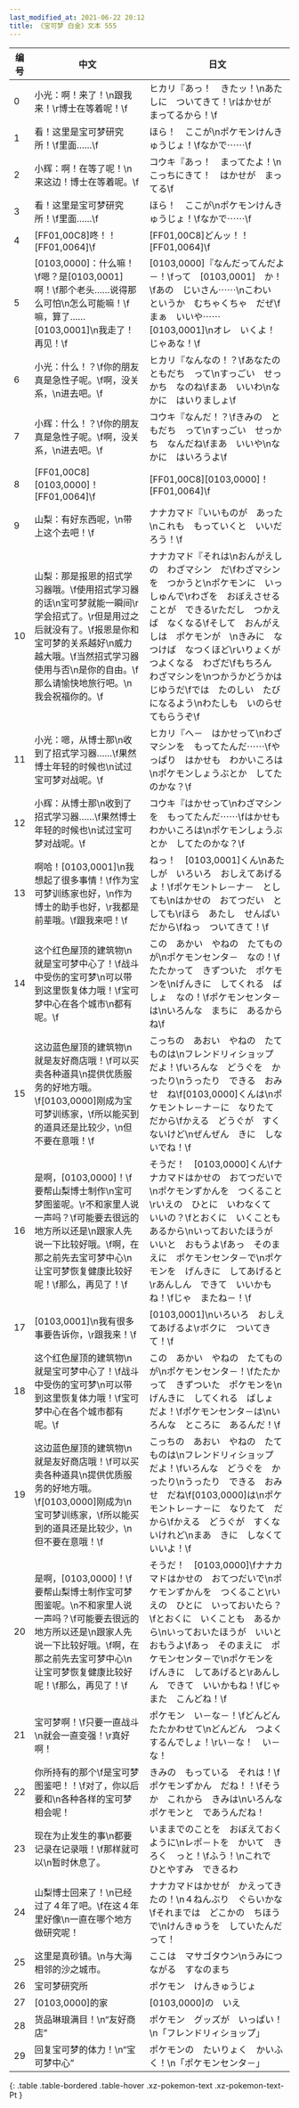 ```yaml
---
last_modified_at: 2021-06-22 20:12
title: 《宝可梦 白金》文本 555
---
```

| 编号 | 中文 | 日文 |
| ---- | ---- | ---- |
| 0 | 小光：啊！来了！\n跟我来！\r博士在等着呢！\f | ヒカリ『あっ！　きたッ！\nあたしに　ついてきて！\rはかせが　まってるから！\f |
| 1 | 看！这里是宝可梦研究所！\f里面……\f | ほら！　ここが\nポケモンけんきゅうじょ！\fなかで⋯⋯\f |
| 2 | 小辉：啊！在等了呢！\n来这边！博士在等着呢。\f | コウキ『あっ！　まってたよ！\nこっちにきて！　はかせが　まってる\f |
| 3 | 看！这里是宝可梦研究所！\f里面……\f | ほら！　ここが\nポケモンけんきゅうじょ！\fなかで⋯⋯\f |
| 4 | [FF01,00C8]咚！！[FF01,0064]\f | [FF01,00C8]どんッ！！[FF01,0064]\f |
| 5 | [0103,0000]：什么嘛！\f嗯？是[0103,0001]啊！\f那个老头……说得那么可怕\n怎么可能嘛！\f嘛，算了……[0103,0001]\n我走了！再见！\f | [0103,0000]『なんだってんだよ－！\fって　[0103,0001]　か！\fあの　じいさん⋯⋯\nこわい　というか　むちゃくちゃ　だぜ\fまぁ　いいや⋯⋯　[0103,0001]\nオレ　いくよ！　じゃあな！\f |
| 6 | 小光：什么！？\f你的朋友真是急性子呢。\f啊，没关系，\n进去吧。\f | ヒカリ『なんなの！？\fあなたの　ともだち　って\nすっごい　せっかち　なのね\fまあ　いいわ\nなかに　はいりましょ\f |
| 7 | 小辉：什么！？\f你的朋友真是急性子呢。\f啊，没关系，\n进去吧。\f | コウキ『なんだ！？\fきみの　ともだち　って\nすっごい　せっかち　なんだね\fまあ　いいや\nなかに　はいろうよ\f |
| 8 | [FF01,00C8][0103,0000]！[FF01,0064]\f | [FF01,00C8][0103,0000]！[FF01,0064]\f |
| 9 | 山梨：有好东西呢，\n带上这个去吧！\f | ナナカマド『いいものが　あった\nこれも　もっていくと　いいだろう！\f |
| 10 | 山梨：那是报恩的招式学习器哦。\f使用招式学习器的话\n宝可梦就能一瞬间\r学会招式了。\r但是用过之后就没有了。\f报恩是你和宝可梦的关系越好\n威力越大哦。\f当然招式学习器使用与否\n是你的自由。\f那么请愉快地旅行吧。\n我会祝福你的。\f | ナナカマド『それは\nおんがえしの　わざマシン　だ\fわざマシンを　つかうと\nポケモンに　いっしゅんで\rわざを　おぼえさせることが　できる\rただし　つかえば　なくなる\fそして　おんがえしは　ポケモンが　\nきみに　なつけば　なつくほど\rいりょくが　つよくなる　わざだ\fもちろん　わざマシンを\nつかうかどうかは　じゆうだ\fでは　たのしい　たびになるよう\nわたしも　いのらせてもらうぞ\f |
| 11 | 小光：嗯，从博士那\n收到了招式学习器……\f果然博士年轻的时候也\n试过宝可梦对战呢。\f | ヒカリ『へ－　はかせって\nわざマシンを　もってたんだ⋯⋯\fやっぱり　はかせも　わかいころは\nポケモンしょうぶとか　してたのかな？\f |
| 12 | 小辉：从博士那\n收到了招式学习器……\f果然博士年轻的时候也\n试过宝可梦对战呢。\f | コウキ『はかせって\nわざマシンを　もってたんだ⋯⋯\fはかせも　わかいころは\nポケモンしょうぶとか　してたのかな？\f |
| 13 | 啊哈！[0103,0001]\n我想起了很多事情！\f作为宝可梦训练家也好，\n作为博士的助手也好，\r我都是前辈哦。\f跟我来吧！\f | ねっ！　[0103,0001]くん\nあたしが　いろいろ　おしえてあげるよ！\fポケモントレ－ナ－　としても\nはかせの　おてつだい　としても\rほら　あたし　せんぱい　だから\fねっ　ついてきて！\f |
| 14 | 这个红色屋顶的建筑物\n就是宝可梦中心了！\f战斗中受伤的宝可梦\n可以带到这里恢复体力哦！\f宝可梦中心在各个城市\n都有呢。\f | この　あかい　やねの　たてものが\nポケモンセンタ－　なの！\fたたかって　きずついた　ポケモンを\nげんきに　してくれる　ばしょ　なの！\fポケモンセンタ－は\nいろんな　まちに　あるからね\f |
| 15 | 这边蓝色屋顶的建筑物\n就是友好商店哦！\f可以买卖各种道具\n提供优质服务的好地方哦。\f[0103,0000]刚成为宝可梦训练家，\f所以能买到的道具还是比较少，\n但不要在意哦！\f | こっちの　あおい　やねの　たてものは\nフレンドリィショップ　だよ！\fいろんな　どうぐを　かったり\nうったり　できる　おみせ　ね\f[0103,0000]くんは\nポケモントレ－ナ－に　なりたて　だから\fかえる　どうぐが　すくないけど\nぜんぜん　きに　しないでね！\f |
| 16 | 是啊，[0103,0000]！\f要帮山梨博士制作\n宝可梦图鉴呢。\r不和家里人说一声吗？\f可能要去很远的地方所以还是\n跟家人先说一下比较好哦。\f啊，在那之前先去宝可梦中心\n让宝可梦恢复健康比较好呢！\f那么，再见了！\f | そうだ！　[0103,0000]くん\fナナカマドはかせの　おてつだいで\nポケモンずかんを　つくること\rいえの　ひとに　いわなくて　いいの？\fとおくに　いくことも　あるから\nいっておいたほうが　いいと　おもうよ\fあっ　そのまえに　ポケモンセンタ－で\nポケモンを　げんきに　してあげると\rあんしん　できて　いいかもね！\fじゃ　またね－！\f |
| 17 | [0103,0001]\n我有很多事要告诉你，\r跟我来！\f | [0103,0001]\nいろいろ　おしえてあげるよ\rボクに　ついてきて！\f |
| 18 | 这个红色屋顶的建筑物\n就是宝可梦中心了！\f战斗中受伤的宝可梦\n可以带到这里恢复体力哦！\f宝可梦中心在各个城市都有呢。\f | この　あかい　やねの　たてものが\nポケモンセンタ－！\fたたかって　きずついた　ポケモンを\nげんきに　してくれる　ばしょ　だよ！\fポケモンセンタ－は\nいろんな　ところに　あるんだ！\f |
| 19 | 这边蓝色屋顶的建筑物\n就是友好商店哦！\f可以买卖各种道具\n提供优质服务的好地方哦。\f[0103,0000]刚成为\n宝可梦训练家，\f所以能买到的道具还是比较少，\n但不要在意哦！\f | こっちの　あおい　やねの　たてものは\nフレンドリィショップ　だよ！\fいろんな　どうぐを　かったり\nうったり　できる　おみせ　だね\f[0103,0000]は\nポケモントレ－ナ－に　なりたて　だから\fかえる　どうぐが　すくないけれど\nまあ　きに　しなくていいよ！\f |
| 20 | 是啊，[0103,0000]！\f要帮山梨博士制作宝可梦图鉴呢。\n不和家里人说一声吗？\f可能要去很远的地方所以还是\n跟家人先说一下比较好哦。\f啊，在那之前先去宝可梦中心\n让宝可梦恢复健康比较好呢！\f那么，再见了！\f | そうだ！　[0103,0000]\fナナカマドはかせの　おてつだいで\nポケモンずかんを　つくること\rいえの　ひとに　いっておいたら？\fとおくに　いくことも　あるから\nいっておいたほうが　いいと　おもうよ\fあっ　そのまえに　ポケモンセンタ－で\nポケモンを　げんきに　してあげると\rあんしん　できて　いいかもね！\fじゃ　また　こんどね！\f |
| 21 | 宝可梦啊！\f只要一直战斗\n就会一直变强！\r真好啊！ | ポケモン　い－な－！\fどんどん　たたかわせて\nどんどん　つよくするんでしょ！\rい－な！　い－な！ |
| 22 | 你所持有的那个\f是宝可梦图鉴吧！！\f对了，你以后要和\n各种各样的宝可梦相会呢！ | きみの　もっている　それは！\fポケモンずかん　だね！！\fそうか　これから　きみは\nいろんな　ポケモンと　であうんだね！ |
| 23 | 现在为止发生的事\n都要记录在记录哦！\f那样就可以\n暂时休息了。 | いままでのことを　おぼえておくように\nレポ－トを　かいて　きろく　っと！\fふう！\nこれで　ひとやすみ　できるわ |
| 24 | 山梨博士回来了！\n已经过了４年了吧。\f在这４年里好像\n一直在哪个地方做研究呢！ | ナナカマドはかせが　かえってきたの！\n４ねんぶり　ぐらいかな\fそれまでは　どこかの　ちほうで\nけんきゅうを　していたんだって！ |
| 25 | 这里是真砂镇。\n与大海相邻的沙之城市。 | ここは　マサゴタウン\nうみにつながる　すなのまち |
| 26 | 宝可梦研究所 | ポケモン　けんきゅうじょ |
| 27 | [0103,0000]的家 | [0103,0000]の　いえ |
| 28 | 货品琳琅满目！\n“友好商店” | ポケモン　グッズが　いっぱい！\n「フレンドリィショップ」 |
| 29 | 回复宝可梦的体力！\n“宝可梦中心” | ポケモンの　たいりょく　かいふく！\n「ポケモンセンタ－」 |
{: .table .table-bordered .table-hover .xz-pokemon-text .xz-pokemon-text-Pt }